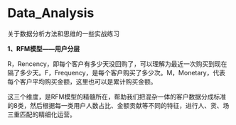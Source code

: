 # Data_Analysis
关于数据分析方法和思维的一些实战练习

**1、RFM模型——用户分层**

R，Rencency，即每个客户有多少天没回购了，可以理解为最近一次购买到现在隔了多少天。F，Frequency，是每个客户购买了多少次。M，Monetary，代表每个客户平均购买金额，这里也可以是累计购买金额。

这三个维度，是RFM模型的精髓所在，帮助我们把混杂一体的客户数据分成标准的8类，然后根据每一类用户人数占比、金额贡献等不同的特征，进行人、货、场三重匹配的精细化运营。
